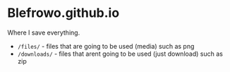 <h1>Blefrowo.github.io</h1>
Where I save everything.
<ul>
  <li><code>/files/</code> - files that are going to be used (media) such as png</li>
  <li><code>/downloads/</code> - files that arent going to be used (just download) such as zip</li>
</ul>

